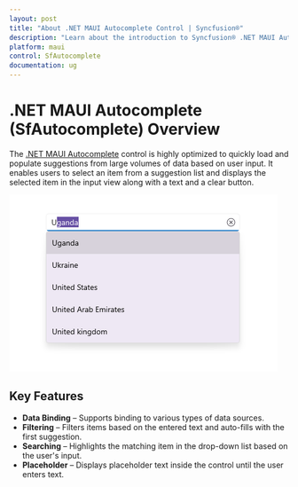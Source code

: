 ```yaml
---
layout: post
title: "About .NET MAUI Autocomplete Control | Syncfusion®"
description: "Learn about the introduction to Syncfusion® .NET MAUI Autocomplete control, its features, and more."
platform: maui
control: SfAutocomplete
documentation: ug
---
```


# .NET MAUI Autocomplete (SfAutocomplete) Overview

The [.NET MAUI Autocomplete](https://help.syncfusion.com/cr/maui/Syncfusion.Maui.Inputs.SfAutocomplete.html) control is highly optimized to quickly load and populate suggestions from large volumes of data based on user input. It enables users to select an item from a suggestion list and displays the selected item in the input view along with a text and a clear button.

![.NET MAUI SfAutocomplete](Images/Overview/AutocompleteOverview.png)

## Key Features

* **Data Binding** – Supports binding to various types of data sources.
* **Filtering** – Filters items based on the entered text and auto-fills with the first suggestion.
* **Searching** – Highlights the matching item in the drop-down list based on the user's input.
* **Placeholder** – Displays placeholder text inside the control until the user enters text.
